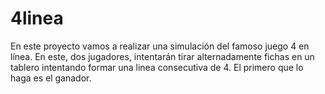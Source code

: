 # 4linea
En este proyecto vamos a realizar una simulación del famoso juego 4 en línea. En este, dos jugadores, intentarán tirar alternadamente fichas en un tablero intentando formar una linea consecutiva de 4. El primero que lo haga es el ganador.
